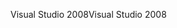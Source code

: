 <span data-ttu-id="24725-101">Visual Studio 2008</span><span class="sxs-lookup"><span data-stu-id="24725-101">Visual Studio 2008</span></span>